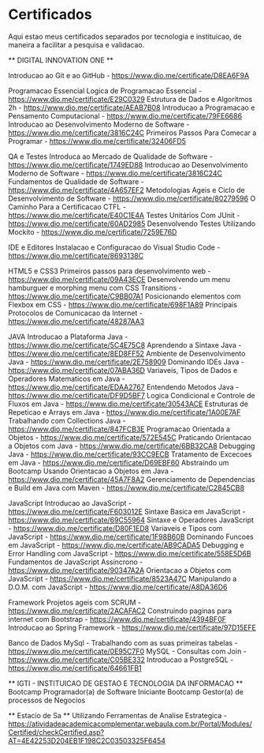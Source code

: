 # Certificados
Aqui estao meus certificados separados por tecnologia e instituicao, de maneira a facilitar a pesquisa e validacao.

** DIGITAL INNOVATION ONE **

Introducao ao Git e ao GitHub - https://www.dio.me/certificate/D8EA6F9A

Programacao Essencial
Logica de Programacao Essencial - https://www.dio.me/certificate/E29C0329
Estrutura de Dados e Algoritmos 2h - https://www.dio.me/certificate/AEAB7B08
Introducao a Programacao e Pensamento Computacional - https://www.dio.me/certificate/79FE6686
Introducao ao Desenvolvimento Moderno de Software - https://www.dio.me/certificate/3816C24C
Primeiros Passos Para Comecar a Programar - https://www.dio.me/certificate/32406FD5

QA e Testes
Introduca ao Mercado de Qualidade de Software - https://www.dio.me/certificate/1749ED88
Introducao ao Desenvolvimento Moderno de Software - https://www.dio.me/certificate/3816C24C
Fundamentos de Qualidade de Software - https://www.dio.me/certificate/4A657EF2
Metodologias Ageis e Ciclo de Desenvolvimento de Software - https://www.dio.me/certificate/80279596
O Caminho Para a Certificacao CTFL - https://www.dio.me/certificate/E40C1E4A
Testes Unitários Com JUnit - https://www.dio.me/certificate/60AD2985
Desenvolvendo Testes Utilizando Mockito - https://www.dio.me/certificate/7259E76D


IDE e Editores
Instalacao e Configuracao do Visual Studio Code - https://www.dio.me/certificate/8693138C

HTML5 e CSS3
Primeiros passos para desenvolvimento web - https://www.dio.me/certificate/09A43ECE
Desenvolvendo um menu hamburguer e morphing menu com CSS Transitions - https://www.dio.me/certificate/C9BB07A1
Posicionando elementos com Flexbox em CSS - https://www.dio.me/certificate/698F1A89
Principais Protocolos de Comunicacao da Internet - https://www.dio.me/certificate/48287AA3

JAVA
Introducao a Plataforma Java - https://www.dio.me/certificate/5C4E75C8
Aprendendo a Sintaxe Java - https://www.dio.me/certificate/8ED8FF52
Ambiente de Desenvolvimento Java - https://www.dio.me/certificate/2E758909
Dominando IDEs Java - https://www.dio.me/certificate/07ABA36D
Variaveis, Tipos de Dados e Operadores Matematicos em Java - https://www.dio.me/certificate/EDAA2767
Entendendo Metodos Java - https://www.dio.me/certificate/DF9D5BF7
Logica Condicional e Controle de Fluxos em Java - https://www.dio.me/certificate/30543ACE
Estruturas de Repeticao e Arrays em Java - https://www.dio.me/certificate/1A00E7AF
Trabalhando com Collections Java - https://www.dio.me/certificate/847FCB3E
Programacao Orientada a Objetos - https://www.dio.me/certificate/572E545C
Praticando Orientacao a Objetos com Java - https://www.dio.me/certificate/6BB32CA8
Debugging Java - https://www.dio.me/certificate/93CC9ECB
Tratamento de Excecoes em Java - https://www.dio.me/certificate/D69EBF60
Abstraindo um Bootcamp Usando Orientacao a Objetos em Java - https://www.dio.me/certificate/45A7F8A2
Gerenciamento de Dependencias e Build em Java com Maven - https://www.dio.me/certificate/C2845CB8

JavaScript
Introducao ao JavaScript - https://www.dio.me/certificate/F603012E
Sintaxe Basica em JavaScript - https://www.dio.me/certificate/69C55964
Sintaxe e Operadores JavaScript - https://www.dio.me/certificate/D80F1ED8
Variaveis e Tipos com JavaScript - https://www.dio.me/certificate/1F98B60B
Dominando Funcoes em JavaScript - https://www.dio.me/certificate/AB9CADA5
Debugging e Error Handling com JavaScript - https://www.dio.me/certificate/558E5D6B
Fundamentos de JavaScript Assincrono - https://www.dio.me/certificate/90347A2A
Orientacao a Objetos com JavaScript - https://www.dio.me/certificate/8523A47C
Manipulando a D.O.M. com JavaScript - https://www.dio.me/certificate/A8DA36D6

Framework
Projetos ageis com SCRUM - https://www.dio.me/certificate/2ACAFAC2
Construindo paginas para internet com Bootstrap - https://www.dio.me/certificate/4394BF0F
Introducao ao Spring Framework - https://www.dio.me/certificate/97D15EFE

Banco de Dados
MySql - Trabalhando com as suas primeiras tabelas - https://www.dio.me/certificate/0E95C7F0
MySQL - Consultas com Join - https://www.dio.me/certificate/C05BE332
Introducao a PostgreSQL - https://www.dio.me/certificate/64661FB1


** IGTI - INSTITUICAO DE GESTAO E TECNOLOGIA DA INFORMACAO **
Bootcamp Programador(a) de Software Iniciante
Bootcamp Gestor(a) de processos de Negocios

** Estacio de Sa **
Utilizando Ferramentas de Analise Estrategica - https://atividadeacademicacomplementar.webaula.com.br/Portal/Modules/Certified/checkCertified.asp?AT=4E42253D204EB1F198C2C03503325F6454


